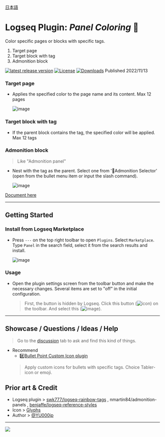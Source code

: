 [日本語](https://github.com/YU000jp/logseq-plugin-panel-coloring/blob/main/README.ja.md)

# Logseq Plugin: *Panel Coloring* 🎨

Color specific pages or blocks with specific tags.
   1. Target page
   1. Target block with tag
   1. Admonition block

[![latest release version](https://img.shields.io/github/v/release/YU000jp/logseq-plugin-panel-coloring)](https://github.com/YU000jp/logseq-plugin-panel-coloring/releases)
[![License](https://img.shields.io/github/license/YU000jp/logseq-plugin-panel-coloring?color=blue)](https://github.com/YU000jp/logseq-plugin-panel-coloring/blob/main/LICENSE)
[![Downloads](https://img.shields.io/github/downloads/YU000jp/logseq-plugin-panel-coloring/total.svg)](https://github.com/YU000jp/logseq-plugin-panel-coloring/releases)
 Published 2022/11/13

### Target page

- Applies the specified color to the page name and its content. Max 12 pages

   ![image](https://user-images.githubusercontent.com/111847207/224817899-44220e25-3c28-4ea6-9f9a-5892241df95a.gif)

### Target block with tag

- If the parent block contains the tag, the specified color will be applied. Max 12 tags

### Admonition block

> Like "Admonition panel"

- Nest with the tag as the parent. Select one from '🌈Admonition Selector' (open from the bullet menu item or input the slash command).

   ![image](https://user-images.githubusercontent.com/111847207/207467377-e307a412-b9c1-4889-b110-3f69e3f00007.png)

[Document here](https://github.com/YU000jp/logseq-plugin-panel-coloring/wiki/English-Document)

---

## Getting Started

### Install from Logseq Marketplace

- Press `---` on the top right toolbar to open `Plugins`. Select `Marketplace`. Type `Panel` in the search field, select it from the search results and install.

   ![image](https://user-images.githubusercontent.com/111847207/229359195-84732952-d385-4689-af1e-2cc7cc9d491f.png)

### Usage

- Open the plugin settings screen from the toolbar button and make the necessary changes. Several items are set to "off" in the initial configuration.
  > First, the button is hidden by Logseq. Click this button (![icon](https://github.com/YU000jp/logseq-plugin-bullet-point-custom-icon/assets/111847207/136f9d0f-9dcf-4942-9821-c9f692fcfc2f)) on the toolbar. And select this (![image](https://github.com/YU000jp/logseq-plugin-panel-coloring/assets/111847207/4ad68d3f-454d-412b-924c-0b919fd0bf89)).

---

## Showcase / Questions / Ideas / Help

> Go to the [discussion](https://github.com/YU000jp/logseq-plugin-some-menu-extender/discussions) tab to ask and find this kind of things.

- Recommend
   - [#️⃣Bullet Point Custom Icon plugin](https://github.com/YU000jp/logseq-plugin-bullet-point-custom-icon)
   > Apply custom icons for bullets with specific tags. Choice Tabler-icon or emoji.

## Prior art & Credit

- Logseq plugin > [swk777/logseq-rainbow-tags](https://github.com/swk777/logseq-rainbow-tags) , nmartin84/admonition-panels , [benjaffe/logseq-reference-styles](https://github.com/benjaffe/logseq-reference-styles)
- Icon > [Glyphs](https://glyphs.fyi/dir?i=venn&v=poly&w)
- Author > [@YU000jp](https://github.com/YU000jp)

---

<a href="https://www.buymeacoffee.com/yu000japan"><img src="https://img.buymeacoffee.com/button-api/?text=Buy me a pizza&emoji=🍕&slug=yu000japan&button_colour=FFDD00&font_colour=000000&font_family=Poppins&outline_colour=000000&coffee_colour=ffffff" /></a>
